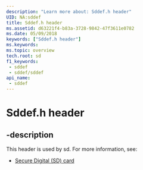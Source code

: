 ```yaml
---
description: "Learn more about: Sddef.h header"
UID: NA:sddef
title: Sddef.h header
ms.assetid: d63221f4-b83a-3728-9842-47f3611e0782
ms.date: 05/09/2018
keywords: ["Sddef.h header"]
ms.keywords: 
ms.topic: overview
tech.root: sd
f1_keywords:
 - sddef
 - sddef/sddef
api_name:
 - sddef
---
```


# Sddef.h header


## -description

This header is used by sd. For more information, see:

- [Secure Digital (SD) card](../_sd/index.md)

